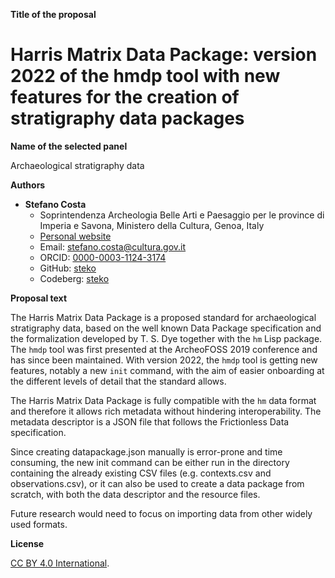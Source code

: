 **Title of the proposal**

# Harris Matrix Data Package: version 2022 of the hmdp tool with new features for the creation of stratigraphy data packages

**Name of the selected panel**

Archaeological stratigraphy data

**Authors**

- **Stefano Costa**
  - Soprintendenza Archeologia Belle Arti e Paesaggio per le province di Imperia e Savona, Ministero della Cultura, Genoa, Italy
  - [Personal website](https://steko.iosa.it/)
  - Email: [stefano.costa@cultura.gov.it](mailto:stefano.costa@cultura.gov.it)
  - ORCID: [0000-0003-1124-3174](https://orcid.org/0000-0003-1124-3174)
  - GitHub: [steko](https://github.com/steko/)
  - Codeberg: [steko](https://codeberg.org/steko/)

**Proposal text**

The Harris Matrix Data Package is a proposed standard for
archaeological stratigraphy data, based on the well known Data Package
specification and the formalization developed by T. S. Dye together
with the `hm` Lisp package. The `hmdp` tool was first presented at the
ArcheoFOSS 2019 conference and has since been maintained. With version
2022, the `hmdp` tool is getting new features, notably a new `init`
command, with the aim of easier onboarding at the different levels of
detail that the standard allows.

The Harris Matrix Data Package is fully compatible with the `hm` data
format and therefore it allows rich metadata without hindering
interoperability. The metadata descriptor is a JSON file that follows
the Frictionless Data specification.

Since creating datapackage.json manually is error-prone and time
consuming, the new init command can be either run in the directory
containing the already existing CSV files (e.g. contexts.csv and
observations.csv), or it can also be used to create a data package
from scratch, with both the data descriptor and the resource files.

Future research would need to focus on importing data from other
widely used formats.

**License**

[CC BY 4.0 International](https://creativecommons.org/licenses/by/4.0/).
